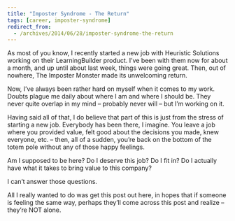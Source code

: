 ```yaml
---
title: "Imposter Syndrome - The Return"
tags: [career, imposter-syndrome]
redirect_from:
  - /archives/2014/06/28/imposter-syndrome-the-return
---
```


As most of you know, I recently started a new job with Heuristic Solutions working on their LearningBuilder product. I’ve been with them now for about a month, and up until about last week, things were going great. Then, out of nowhere, The Imposter Monster made its unwelcoming return.

Now, I’ve always been rather hard on myself when it comes to my work. Doubts plague me daily about where I am and where I should be. They never quite overlap in my mind – probably never will – but I’m working on it.

Having said all of that, I do believe that part of this is just from the stress of starting a new job. Everybody has been there, I imagine. You leave a job where you provided value, felt good about the decisions you made, knew everyone, etc. – then, all of a sudden, you’re back on the bottom of the totem pole without any of those happy feelings.

Am I supposed to be here? Do I deserve this job? Do I fit in? Do I actually have what it takes to bring value to this company?

I can’t answer those questions.

All I really wanted to do was get this post out here, in hopes that if someone is feeling the same way, perhaps they’ll come across this post and realize – they’re NOT alone.
